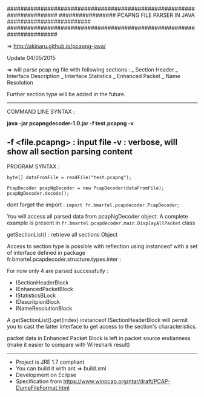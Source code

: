 #######################################################################
#################  PCAPNG FILE PARSER IN JAVA #########################
#######################################################################

=> http://akinaru.github.io/pcapng-java/

Update 04/05/2015

=> will parse pcap ng file with following sections  :
_ Section Header
_ Interface Description
_ Interface Statistics
_ Enhanced Packet
_ Name Resolution

Further section type will be added in the future.

-----------------------------------------------------------------------
COMMAND LINE SYNTAX : 

<b>java -jar pcapngdecoder-1.0.jar -f test.pcapng -v</b>

-f <file.pcapng> : input file
-v               : verbose, will show all section parsing content
-----------------------------------------------------------------------
PROGRAM SYNTAX :

```byte[] dataFromFile = readFile("test.pcapng");```

```PcapDecoder pcapNgDecoder = new PcapDecoder(dataFromFile);```
```pcapNgDecoder.decode();```

dont forget the import :
```import fr.bmartel.pcapdecoder.PcapDecoder```;

You will access all parsed data from pcapNgDecoder object.
A complete example is present in ```fr.bmartel.pcapdecoder.main.DisplayAllPacket``` class

getSectionList() : retrieve all sections Object

Access to section type is possible with reflection using instanceof with a set of interface defined in package fr.bmartel.pcapdecoder.structure.types.inter :

For now only 4 are parsed successfully :

* ISectionHeaderBlock
* IEnhancedPacketBlock
* IStatisticsBLock
* IDescritpionBlock
* INameResolutionBlock

A getSectionList().get(index) instanceof ISectionHeaderBlock will permit you to cast the latter interface to get access to the section's characteristics.

packet data in Enhanced Packet Block is left in packet source endianness (make it easier to compare with Wireshark result)

-------------------------------------------------------------------------

* Project is JRE 1.7 compliant
* You can build it with ant => build.xml
* Development on Eclipse 
* Specification from https://www.winpcap.org/ntar/draft/PCAP-DumpFileFormat.html
